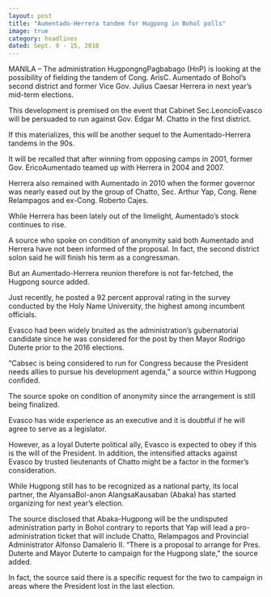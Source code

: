 ```yaml
---
layout: post
title: "Aumentado-Herrera tandem for Hugpong in Bohol polls"
image: true
category: headlines
dated: Sept. 9 - 15, 2018
---
```


MANILA – The administration HugpongngPagbabago (HnP) is looking at the possibility of fielding the tandem of Cong. ArisC. Aumentado of Bohol’s second district and former Vice Gov. Julius Caesar Herrera in next year’s mid-term elections. 

This development is premised on the event that Cabinet Sec.LeoncioEvasco will be persuaded to run against Gov. Edgar M. Chatto in the first district. 

If this materializes, this will be another sequel to the Aumentado-Herrera tandems in the 90s. 

It will be recalled that after winning from opposing camps in 2001, former Gov. EricoAumentado teamed up with Herrera in 2004 and 2007. 

Herrera also remained with Aumentado in 2010 when the former governor was nearly eased out by the group of Chatto, Sec. Arthur Yap, Cong. Rene Relampagos and ex-Cong. Roberto Cajes. 

While Herrera has been lately out of the limelight, Aumentado’s stock continues to rise. 

A source who spoke on condition of anonymity said both Aumentado and Herrera have not been informed of the proposal. In fact, the second district solon said he will finish his term as a congressman.

But an Aumentado-Herrera reunion therefore is not far-fetched, the Hugpong source added. 

Just recently, he posted a 92 percent approval rating in the survey conducted by the Holy Name University, the highest among incumbent officials. 

Evasco had been widely bruited as the administration’s gubernatorial candidate since he was considered for the post by then Mayor Rodrigo Duterte prior to the 2016 elections. 

“Cabsec is being considered to run for Congress because the President needs allies to pursue his development agenda,” a source within Hugpong confided. 

The source spoke on condition of anonymity since the arrangement is still being finalized. 

Evasco has wide experience as an executive and it is doubtful if he will agree to serve as a legislator. 

However, as a loyal Duterte political ally, Evasco is expected to obey if this is the will of the President. In addition, the intensified attacks against Evasco by trusted lieutenants of Chatto might be a factor in the former’s consideration. 

While Hugpong still has to be recognized as a national party, its local partner, the AlyansaBol-anon AlangsaKausaban (Abaka) has started organizing for next year’s election. 

The source disclosed that Abaka-Hugpong will be the undisputed administration party in Bohol contrary to reports that Yap will lead a pro-administration ticket that will include Chatto, Relampagos and Provincial Administrator Alfonso Damalerio II. 
“There is a proposal to arrange for Pres. Duterte and Mayor Duterte to campaign for the Hugpong slate,” the source added. 

In fact, the source said there is a specific request for the two to campaign in areas where the President lost in the last election.